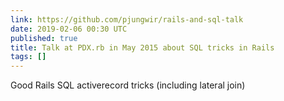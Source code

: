 ```yaml
---
link: https://github.com/pjungwir/rails-and-sql-talk
date: 2019-02-06 00:30 UTC
published: true
title: Talk at PDX.rb in May 2015 about SQL tricks in Rails
tags: []
---
```


Good Rails SQL activerecord tricks (including lateral join)

